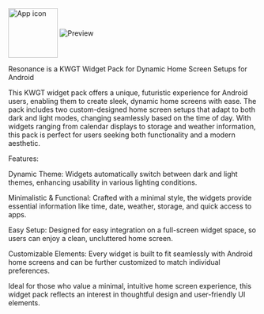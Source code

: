 <img align="center" alt="App icon" width="100" src="https://github.com/user-attachments/assets/90807feb-3cc2-4be8-a8f5-a03d82d03ea4">

<img align="center" alt="Preview" border_radius="10" src="https://github.com/user-attachments/assets/1c12de64-74e6-4839-89ed-7928c21d2b5f">


Resonance is a KWGT Widget Pack for Dynamic Home Screen Setups for Android 

This KWGT widget pack offers a unique, futuristic experience for Android users, enabling them to create sleek, dynamic home screens with ease. The pack includes two custom-designed home screen setups that adapt to both dark and light modes, changing seamlessly based on the time of day. With widgets ranging from calendar displays to storage and weather information, this pack is perfect for users seeking both functionality and a modern aesthetic.

Features:

Dynamic Theme: Widgets automatically switch between dark and light themes, enhancing usability in various lighting conditions.

Minimalistic & Functional: Crafted with a minimal style, the widgets provide essential information like time, date, weather, storage, and quick access to apps.

Easy Setup: Designed for easy integration on a full-screen widget space, so users can enjoy a clean, uncluttered home screen.

Customizable Elements: Every widget is built to fit seamlessly with Android home screens and can be further customized to match individual preferences.


Ideal for those who value a minimal, intuitive home screen experience, this widget pack reflects an interest in thoughtful design and user-friendly UI elements.
